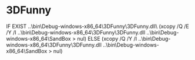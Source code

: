 # 3DFunny
IF EXIST ..\bin\Debug-windows-x86_64\3DFunny\3DFunny.dll\ (xcopy /Q /E /Y /I ..\bin\Debug-windows-x86_64\3DFunny\3DFunny.dll ..\bin\Debug-windows-x86_64\SandBox > nul) ELSE (xcopy /Q /Y /I ..\bin\Debug-windows-x86_64\3DFunny\3DFunny.dll ..\bin\Debug-windows-x86_64\SandBox > nul)